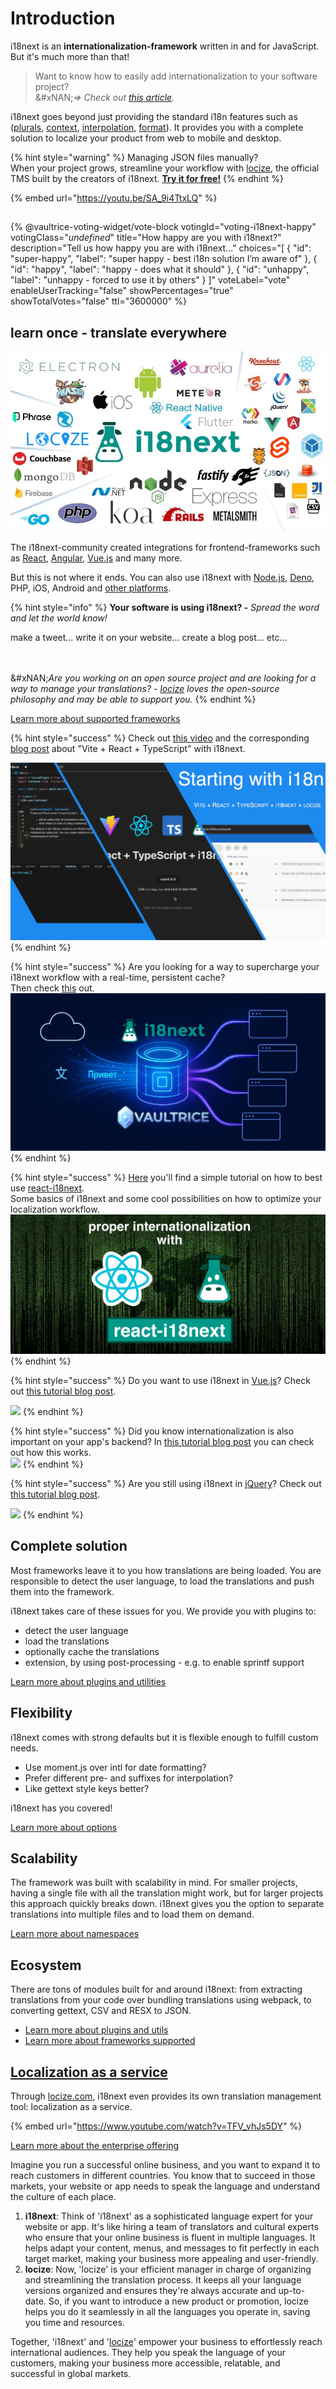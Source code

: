 # Introduction

i18next is an **internationalization-framework** written in and for JavaScript. But it's much more than that!

> Want to know how to easily add internationalization to your software project?\
> &#xNAN;_⇒ Check out_ [_this article_](https://www.locize.com/blog/how-to-easily-add-i18n-to-your-software)_._

i18next goes beyond just providing the standard i18n features such as ([plurals](translation-function/plurals.md), [context](translation-function/context.md), [interpolation](translation-function/interpolation.md), [format](translation-function/formatting.md)). It provides you with a complete solution to localize your product from web to mobile and desktop.

{% hint style="warning" %}
Managing JSON files manually?\
When your project grows, streamline your workflow with [locize](https://locize.com), the official TMS built by the creators of i18next. [**Try it for free!**](https://www.locize.com/i18next)
{% endhint %}

{% embed url="https://youtu.be/SA_9i4TtxLQ" %}

##

{% @vaultrice-voting-widget/vote-block votingId="voting-i18next-happy" votingClass="_undefined_" title="How happy are you with i18next?" description="Tell us how happy you are with i18next..." choices="[
  {
    "id": "super-happy",
    "label": "super happy - best i18n solution I’m aware of"
  },
  {
    "id": "happy",
    "label": "happy - does what it should"
  },
  {
    "id": "unhappy",
    "label": "unhappy - forced to use it by others"
  }
]" voteLabel="vote" enableUserTracking="false" showPercentages="true" showTotalVotes="false" ttl="3600000" %}

## learn once - translate everywhere

![](.gitbook/assets/i18next-ecosystem.jpg)

The i18next-community created integrations for frontend-frameworks such as [React](https://locize.com/blog/react-i18next/), [Angular](https://locize.com/blog/unleash-the-full-power-of-angular-i18next/), [Vue.js](https://locize.com/blog/i18next-vue/) and many more.

But this is not where it ends. You can also use i18next with [Node.js](https://locize.com/blog/how-does-server-side-internationalization-look-like/), [Deno](https://locize.com/blog/i18n-for-deno-with-i18next/), PHP, iOS, Android and [other platforms](overview/supported-frameworks.md).

{% hint style="info" %}
**Your software is using i18next? -** _Spread the word and let the world know!_

make a tweet... write it on your website... create a blog post... etc...

<img src=".gitbook/assets/speaker.jpg" alt="" data-size="original">\
\
&#xNAN;_&#x41;re you working on an open source project and are looking for a way to manage your translations? -_ [_locize_](https://locize.com) _loves the open-source philosophy and may be able to support you._
{% endhint %}

[Learn more about supported frameworks](overview/supported-frameworks.md)

{% hint style="success" %}
Check out [this video](https://youtu.be/37rcHVcQ6t0) and the corresponding [blog post](https://www.locize.com/blog/how-to-easily-add-i18n-to-your-software) about "Vite + React + TypeScript" with i18next.

[<img src=".gitbook/assets/title1.png" alt="" data-size="original">](https://youtu.be/37rcHVcQ6t0)
{% endhint %}

{% hint style="success" %}
Are you looking for a way to supercharge your i18next workflow with a real-time, persistent cache?\
Then check [this](https://www.vaultrice.com/blog/i18next-plugin) out.[\
![](.gitbook/assets/i18next-vaultrice-backend.jpg)](https://www.vaultrice.com/blog/i18next-plugin)
{% endhint %}

{% hint style="success" %}
[Here](https://locize.com/blog/react-i18next/) you'll find a simple tutorial on how to best use [react-i18next](https://react.i18next.com/).\
Some basics of i18next and some cool possibilities on how to optimize your localization workflow.[\
![](<.gitbook/assets/title width.jpg>)](https://locize.com/blog/react-i18next/)
{% endhint %}

{% hint style="success" %}
Do you want to use i18next in [Vue.js](https://github.com/locize/locize-i18next-vue-example)? Check out [this tutorial blog post](https://locize.com/blog/i18next-vue/).

[![](.gitbook/assets/i18next-vue.jpg)](https://locize.com/blog/i18next-vue/)
{% endhint %}

{% hint style="success" %}
Did you know internationalization is also important on your app's backend? In [this tutorial blog post](https://locize.com/blog/how-does-server-side-internationalization-look-like/) you can check out how this works.[\
](https://locize.com/blog/how-does-server-side-internationalization-look-like/)[![](.gitbook/assets/server_side_backend.jpg)](https://locize.com/blog/how-does-server-side-internationalization-look-like/)
{% endhint %}

{% hint style="success" %}
Are you still using i18next in [jQuery](https://github.com/i18next/jquery-i18next)? Check out [this tutorial blog post](https://www.locize.com/blog/jquery-i18next).

[![](.gitbook/assets/jquery-localization.jpg)](https://www.locize.com/blog/jquery-i18next)
{% endhint %}

## Complete solution

Most frameworks leave it to you how translations are being loaded. You are responsible to detect the user language, to load the translations and push them into the framework.

i18next takes care of these issues for you. We provide you with plugins to:

* detect the user language
* load the translations
* optionally cache the translations
* extension, by using post-processing - e.g. to enable sprintf support

[Learn more about plugins and utilities](overview/plugins-and-utils.md)

## Flexibility

i18next comes with strong defaults but it is flexible enough to fulfill custom needs.

* Use moment.js over intl for date formatting?
* Prefer different pre- and suffixes for interpolation?
* Like gettext style keys better?

i18next has you covered!

[Learn more about options](overview/configuration-options.md)

## Scalability

The framework was built with scalability in mind. For smaller projects, having a single file with all the translation might work, but for larger projects this approach quickly breaks down. i18next gives you the option to separate translations into multiple files and to load them on demand.

[Learn more about namespaces](principles/namespaces.md)

## Ecosystem

There are tons of modules built for and around i18next: from extracting translations from your code over bundling translations using webpack, to converting gettext, CSV and RESX to JSON.

* [Learn more about plugins and utils](overview/plugins-and-utils.md)
* [Learn more about frameworks supported](overview/supported-frameworks.md)

## [Localization as a service](https://locize.com)

Through [locize.com](http://locize.com/?utm_source=i18next_com\&utm_medium=gitbook), i18next even provides its own translation management tool: localization as a service.

{% embed url="https://www.youtube.com/watch?v=TFV_vhJs5DY" %}

[Learn more about the enterprise offering](overview/for-enterprises.md)

Imagine you run a successful online business, and you want to expand it to reach customers in different countries. You know that to succeed in those markets, your website or app needs to speak the language and understand the culture of each place.

1. **i18next**: Think of 'i18next' as a sophisticated language expert for your website or app. It's like hiring a team of translators and cultural experts who ensure that your online business is fluent in multiple languages. It helps adapt your content, menus, and messages to fit perfectly in each target market, making your business more appealing and user-friendly.
2. **locize**: Now, 'locize' is your efficient manager in charge of organizing and streamlining the translation process. It keeps all your language versions organized and ensures they're always accurate and up-to-date. So, if you want to introduce a new product or promotion, locize helps you do it seamlessly in all the languages you operate in, saving you time and resources.

Together, 'i18next' and '[locize](https://locize.com)' empower your business to effortlessly reach international audiences. They help you speak the language of your customers, making your business more accessible, relatable, and successful in global markets.
